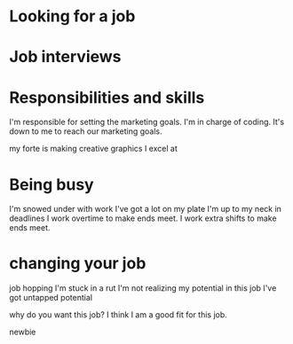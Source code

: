 # Looking for a job
 
# Job interviews

# Responsibilities and skills
 I'm responsible for setting the marketing goals. 
 I'm in charge of coding. 
 It's down to me to reach our marketing goals.

my forte is making creative graphics
I excel at

# Being busy
I'm snowed under with work
I've got a lot on my plate
I'm up to my neck in deadlines
I work overtime to make ends meet.
I work extra shifts to make ends meet.

# changing your job
job hopping
I'm stuck in a rut
I'm not realizing my potential in this job
I've got untapped potential

why do you want this job?
I think I am a good fit for this job.

newbie
